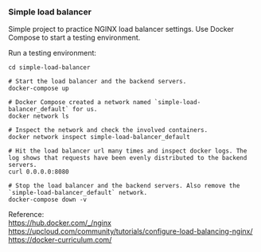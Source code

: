 ### Simple load balancer
Simple project to practice NGINX load balancer settings. Use Docker Compose to start a testing environment.

Run a testing environment:  
```
cd simple-load-balancer

# Start the load balancer and the backend servers.
docker-compose up

# Docker Compose created a network named `simple-load-balancer_default` for us.
docker network ls

# Inspect the network and check the involved containers.
docker network inspect simple-load-balancer_default

# Hit the load balancer url many times and inspect docker logs. The log shows that requests have been evenly distributed to the backend servers.
curl 0.0.0.0:8080

# Stop the load balancer and the backend servers. Also remove the `simple-load-balancer_default` network.
docker-compose down -v
```

Reference:  
https://hub.docker.com/_/nginx  
https://upcloud.com/community/tutorials/configure-load-balancing-nginx/  
https://docker-curriculum.com/  
